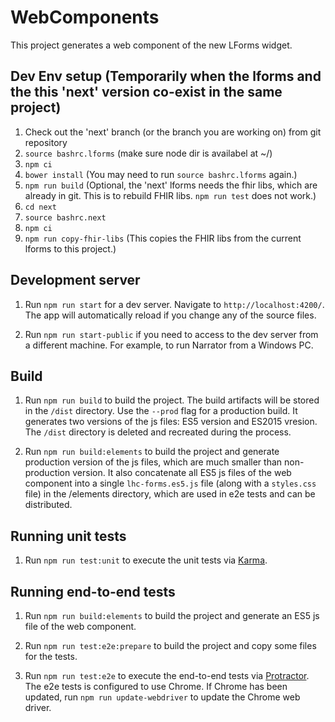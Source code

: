 # WebComponents

This project generates a web component of the new LForms widget.


## Dev Env setup (Temporarily when the lforms and the this 'next' version co-exist in the same project)
1. Check out the 'next' branch (or the branch you are working on) from git repository
1. `source bashrc.lforms` (make sure node dir is availabel at ~/)    
1. `npm ci`
1. `bower install` (You may need to run `source bashrc.lforms` again.)
1. `npm run build` (Optional, the 'next' lforms needs the fhir libs, which are already in git. This is to rebuild FHIR libs. `npm run test` does not work.)
1. `cd next`
1. `source bashrc.next`
1. `npm ci`
1. `npm run copy-fhir-libs` (This copies the FHIR libs from the current lforms to this project.)

## Development server

1. Run `npm run start` for a dev server. Navigate to `http://localhost:4200/`. The app will automatically reload if you change any of the source files.

1. Run `npm run start-public` if you need to access to the dev server from a different machine. For example, to run Narrator from a Windows PC.

## Build

1. Run `npm run build` to build the project. The build artifacts will be stored in the `/dist` directory. Use the `--prod` flag for a production build. It generates two versions of the js files: ES5 version and ES2015 vresion. The `/dist` directory is deleted and recreated during the process.

1. Run `npm run build:elements` to build the project and generate production version of the js files, which are much smaller than non-production version. It also concatenate all ES5 js files of the web component into a single `lhc-forms.es5.js` file (along with a `styles.css` file) in the /elements directory, which are used in e2e tests and can be distributed.

## Running unit tests

1. Run `npm run test:unit` to execute the unit tests via [Karma](https://karma-runner.github.io).

## Running end-to-end tests
1. Run `npm run build:elements` to build the project and generate an ES5 js file of the web component.

1. Run `npm run test:e2e:prepare` to build the project and copy some files for the tests.

1. Run `npm run test:e2e` to execute the end-to-end tests via [Protractor](http://www.protractortest.org/). The e2e tests is configured to use Chrome. If Chrome has been updated, run `npm run update-webdriver` to update the Chrome web driver.

